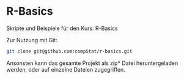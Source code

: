 # R-Basics

Skripte und Beispiele für den Kurs: R-Basics

Zur Nutzung mit Git:

```sh
git clone git@github.com:compStat/r-basics.git
```

Ansonsten kann das gesamte Projekt als zip* Datei heruntergeladen werden, oder auf einzelne Dateien zugegriffen.

